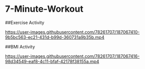 # 7-Minute-Workout




##Exercise Activity

https://user-images.githubusercontent.com/78261707/187067410-9b5bc563-ec21-431d-b99d-360731a9b35b.mp4



##BMI Activity

https://user-images.githubusercontent.com/78261707/187067416-98d34549-eaf8-4c11-bfaf-42178f38155a.mp4

